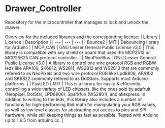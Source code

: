 # Drawer_Controller
Repository for the microcontroller that manages to lock and unlock the drawer.


Overview for the included libraries and the corresponding license:
| Library | Licence | Description |
| --- | --- | --- |
| Bounce2 | MIT | Debouncing library for Arduino | 
| MCP_CAN | GNU Lesser General Public License v3.0 | This library is compatible with any shield or board that uses the MCP2515 or MCP25625 CAN protocol controller. | 
| NeoPixelBus | GNU Lesser General Public License v3.0 | A library to control one wire protocol RGB and RGBW leds like APA106, SK6812, WS2811, WS2812 and WS2813 that are commonly refered to as NeoPixels and two wire protocol RGB like Lpd8806, APA102 and SK9822 commonly refered to as DotStars. Supports most Arduino platforms. | 
| FastLED | MIT | This is a library for easily & efficiently controlling a wide variety of LED chipsets, like the ones sold by adafruit (Neopixel, DotStar, LPD8806), Sparkfun (WS2801), and aliexpress. In addition to writing to the leds, this library also includes a number of functions for high-performing 8bit math for manipulating your RGB values, as well as low level classes for abstracting out access to pins and SPI hardware, while still keeping things as fast as possible. Tested with Arduino up to 1.6.5 from arduino.cc. | 


